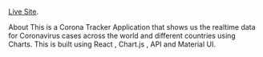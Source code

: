 [Live Site](https://corona-tracker-shivam.herokuapp.com/).

About
This is a Corona Tracker Application that shows us the realtime data for Coronavirus cases across the world and different countries using Charts.
This is built using React , Chart.js , API and Material UI.


